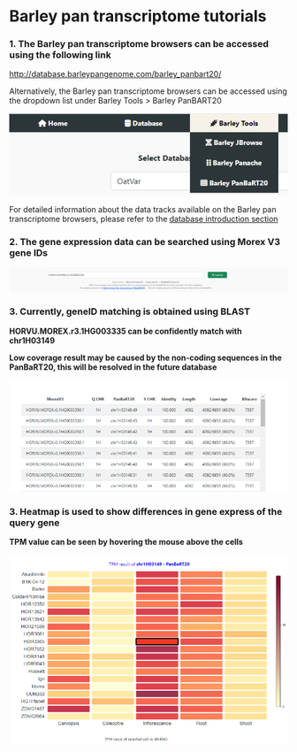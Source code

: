 # Barley pan transcriptome tutorials

### 1. The Barley pan transcriptome browsers can be accessed using the following link

http://database.barleypangenome.com/barley_panbart20/

Alternatively, the Barley pan transcriptome browsers can be accessed using the dropdown list under Barley Tools > Barley PanBART20

<img src="img/jbrowse/01_barley_jbrowse.png" alt="hi" width="600" class="inline"/>

For detailed information about the data tracks available on the Barley pan transcriptome browsers, please refer to the [database introduction section](../Barley.md#5-barley-linear-pan-transcriptome-database)

### 2. The gene expression data can be searched using Morex V3 gene IDs  

<img src="img/panbart20/01_geneid_search.png" alt="hi" width="800" class="inline"/>

### 3. Currently, geneID matching is obtained using BLAST

**HORVU.MOREX.r3.1HG003335 can be confidently match with chr1H03149**

**Low coverage result may be caused by the non-coding sequences in the PanBaRT20, this will be resolved in the future database**

<img src="img/panbart20/02_blast_result.png" alt="hi" width="800" class="inline"/>

### 3. Heatmap is used to show differences in gene express of the query gene

**TPM value can be seen by hovering the mouse above the cells**

<img src="img/panbart20/03_tpm_view.png" alt="hi" width="800" class="inline"/>
